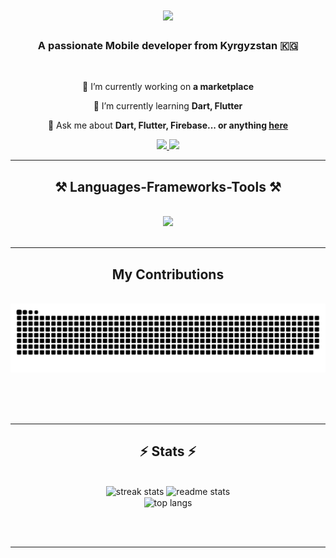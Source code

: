 <h1 align="center">
    <img src="https://readme-typing-svg.herokuapp.com/?font=Righteous&size=35&center=true&vCenter=true&width=500&height=70&duration=4000&lines=Hi+There!+👋;+I'm+Nurseit+Tokonbaev!;" />
</h1>

<h3 align="center">A passionate Mobile developer from Kyrgyzstan 🇰🇬</h3>

<br/>

<div align="center">
 
 🔭 I’m currently working on **a marketplace**
 
 🌱 I’m currently learning **Dart, Flutter**

💬 Ask me about **Dart, Flutter, Firebase... or anything [here](https://github.com/nurseyittokonbayev/issues)**



 </div>
 
<div align="center"> 
  <a href="mailto:nurseyittokonbayev@gmail.com">
    <img src="https://img.shields.io/badge/Gmail-333333?style=for-the-badge&logo=gmail&logoColor=red" />
  </a>
  <a href="[www.linkedin.com/in/tokonbaev](http://linkedin.com/in/нурсеит-токонбаев-919711279)" target="_blank">
    <img src="https://img.shields.io/badge/LinkedIn-0077B5?style=for-the-badge&logo=linkedin&logoColor=white" target="_blank" />
  </a>

</div>

 <hr/>
 
<h2 align="center">⚒️ Languages-Frameworks-Tools ⚒️</h2>
<br/>
<div align="center">
    <img src="https://skillicons.dev/icons?i=dart,flutter,html,css,firebase,vscode,github,figma," />
  
</div>

<br/>
<hr/>

<div align="center">
  <h2> My Contributions </h2>
  <br>
  <img alt="snake eating my contributions" src="https://raw.githubusercontent.com/nurseyittokonbayev/nurseyittokonbayev/output/github-contribution-grid-snake-dark.svg" />

    
  <br/><br/><br/>
</div>

<hr/>

<h2 align="center">⚡ Stats ⚡</h2>
<br>
<div align=center>
  <img width=390 src="https://github-readme-streak-stats-salesp07.vercel.app/?user=nurseyittokonbayev&count_private=true&theme=react&border_radius=10" alt="streak stats"/>
  <img width=390 src="https://github-readme-stats-salesp07.vercel.app/api?username=nurseyittokonbayev&count_private=true&show_icons=true&theme=react&rank_icon=github&border_radius=10" alt="readme stats" />
  <br/>
  <img width=325 align="center" src="https://github-readme-stats-salesp07.vercel.app/api/top-langs/?username=nurseyittokonbayev&hide=HTML&langs_count=8&layout=compact&theme=react&border_radius=10&size_weight=0.5&count_weight=0.5&exclude_repo=github-readme-stats" alt="top langs" />
</div>


<br/><br/>

<hr/>

